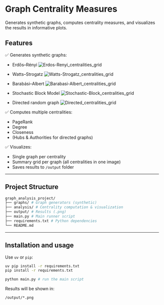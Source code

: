 # Graph Centrality Measures

Generates synthetic graphs, computes centrality measures, and visualizes the results in informative plots.  

## Features

✅ Generates synthetic graphs:  

- Erdős–Rényi
  ![Erdos-Renyi_centralities_grid](https://github.com/user-attachments/assets/95c420f1-2e25-4361-a0d8-f1c737a9159b)

- Watts–Strogatz
  ![Watts-Strogatz_centralities_grid](https://github.com/user-attachments/assets/05179bc6-decf-402d-bfd4-3ab273e2eea7)

- Barabási–Albert
  ![Barabasi-Albert_centralities_grid](https://github.com/user-attachments/assets/6a56b736-b139-4710-9965-15576d996bb3)

- Stochastic Block Model
  ![Stochastic-Block_centralities_grid](https://github.com/user-attachments/assets/3046a01f-0460-4d71-b132-25b113514ba2)

- Directed random graph
  ![Directed_centralities_grid](https://github.com/user-attachments/assets/13916346-e2b6-465d-822f-c17603bed2a1)


✅ Computes multiple centralities:  

- PageRank  
- Degree  
- Closeness  
- (Hubs & Authorities for directed graphs)

✅ Visualizes:  

- Single graph per centrality  
- Summary grid per graph (all centralities in one image)  
- Saves results to `/output` folder  

---

## Project Structure

```bash
graph_analysis_project/
├── graphs/ # Graph generators (synthetic)
├── analysis/ # Centrality computation & visualization
├── output/ # Results (.png)
├── main.py # Main runner script
├── requirements.txt # Python dependencies
└── README.md
```

---

## Installation and usage

Use `uv` or `pip`:

```bash
uv pip install -r requirements.txt
pip install -r requirements.txt

python main.py # run the main script
```

Results will be shown in:

```bash
/output/*.png

```
